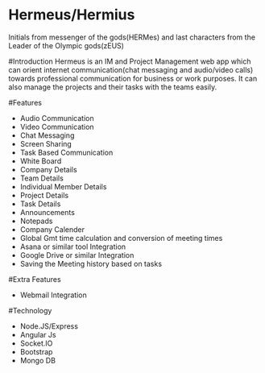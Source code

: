 # Hermeus/Hermius
Initials from messenger of the gods(HERMes) and last characters from the Leader of the Olympic gods(zEUS)

#Introduction
Hermeus is an IM and Project Management web app which can orient internet communication(chat messaging and audio/video calls) towards professional communication for business or work purposes. It can also manage the projects and their tasks with the teams easily.

#Features
* Audio Communication
* Video Communication
* Chat Messaging
* Screen Sharing
* Task Based Communication
* White Board
* Company Details
* Team Details
* Individual Member Details
* Project Details
* Task Details
* Announcements
* Notepads
* Company Calender
* Global Gmt time calculation and conversion of meeting times
* Asana or similar tool Integration
* Google Drive or similar Integration
* Saving the Meeting history based on tasks

#Extra Features
* Webmail Integration

#Technology
* Node.JS/Express
* Angular Js
* Socket.IO
* Bootstrap
* Mongo DB
